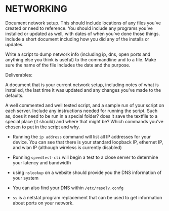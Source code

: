 # NETWORKING

Document network setup. This should include locations of any files you've created or need to reference. You should include any programs you've installed or updated as well, with dates of when you've done those things. Include a short document including how you did any of the installs or updates. 

Write a script to dump network info (including ip, dns, open ports and anything else you think is useful) to the commandline and to a file.  Make sure the name of the file includes the date and the purpose.

Deliverables:

A document that is your current network setup, including notes of what is installed, the last time it was updated and any changes you've made to the defaults. 

A well commented and well tested script, and a sample run of your script on each server.  Include any instructions needed for running the script.  Such as, does it need to be run in a special folder? does it save the textfile to a special place (it should) and where that might be? Which commands you've chosen to put in the script and why.

- Running the `ip address` command will list all IP addresses for your device. You can see that there is your standard loopback IP, ethernet IP, and wlan IP (although wireless is currently disabled)


- Running `speedtest-cli` will begin a test to a close server to determine your latency and bandwidth


- using `nslookup` on a website should provide you the DNS information of your system


- You can also find your DNS within `/etc/resolv.confg`


- `ss` is a netstat program replacement that can be used to get information about ports on your network.

